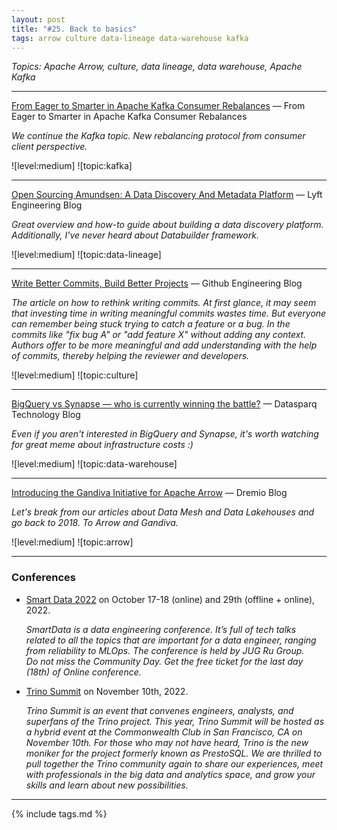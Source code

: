 ```yaml
---
layout: post
title: "#25. Back to basics"
tags: arrow culture data-lineage data-warehouse kafka
---
```


*Topics: Apache Arrow, culture, data lineage, data warehouse, Apache Kafka*

<!--cut-->

---

[From Eager to Smarter in Apache Kafka Consumer Rebalances](https://www.confluent.io/blog/cooperative-rebalancing-in-kafka-streams-consumer-ksqldb/) — From Eager to Smarter in Apache Kafka Consumer Rebalances

*We continue the Kafka topic. New rebalancing protocol from consumer client perspective.*

![level:medium] ![topic:kafka]

---

[Open Sourcing Amundsen: A Data Discovery And Metadata Platform](https://eng.lyft.com/open-sourcing-amundsen-a-data-discovery-and-metadata-platform-2282bb436234) — Lyft Engineering Blog

*Great overview and how-to guide about building a data discovery platform. Additionally, I've never heard about Databuilder framework.*

![level:medium] ![topic:data-lineage]

---

[Write Better Commits, Build Better Projects](https://github.blog/2022-06-30-write-better-commits-build-better-projects/) — Github Engineering Blog

*The article on how to rethink writing commits. At first glance, it may seem that investing time in writing meaningful commits wastes time. But everyone can remember being stuck trying to catch a feature or a bug. In the commits like "fix bug A" or "add feature X" without adding any context. Authors offer to be more meaningful and add understanding with the help of commits, thereby helping the reviewer and developers.*

![level:medium] ![topic:culture]

---

[BigQuery vs Synapse — who is currently winning the battle?](https://medium.com/datasparq-technology/bigquery-vs-synapse-who-is-currently-winning-the-battle-7b9e3b2d19f2) — Datasparq Technology Blog

*Even if you aren't interested in BigQuery and Synapse, it's worth watching for great meme about infrastructure costs :)*

![level:medium] ![topic:data-warehouse]

---

[Introducing the Gandiva Initiative for Apache Arrow](https://www.dremio.com/blog/announcing-gandiva-initiative-for-apache-arrow/) — Dremio Blog

*Let's break from our articles about Data Mesh and Data Lakehouses and go back to 2018. To Arrow and Gandiva.*

![level:medium] ![topic:arrow]

---

### Conferences

- [Smart Data 2022](https://smartdataconf.ru/) on October 17-18 (online) and 29th (offline + online), 2022.
  
    *SmartData is a data engineering conference. It’s full of tech talks related to all the topics that are important for a data engineer, ranging from reliability to MLOps. The conference is held by JUG Ru Group. \
    Do not miss the Community Day. Get the free ticket for the last day (18th) of Online conference.*

- [Trino Summit](https://www.starburst.io/info/trinosummit/) on November 10th, 2022.

    *Trino Summit is an event that convenes engineers, analysts, and superfans of the Trino project. This year, Trino Summit will be hosted as a hybrid event at the Commonwealth Club in San Francisco, CA on November 10th. For those who may not have heard, Trino is the new moniker for the project formerly known as PrestoSQL. We are thrilled to pull together the Trino community again to share our experiences, meet with professionals in the big data and analytics space, and grow your skills and learn about new possibilities.*

---

{% include tags.md %}
